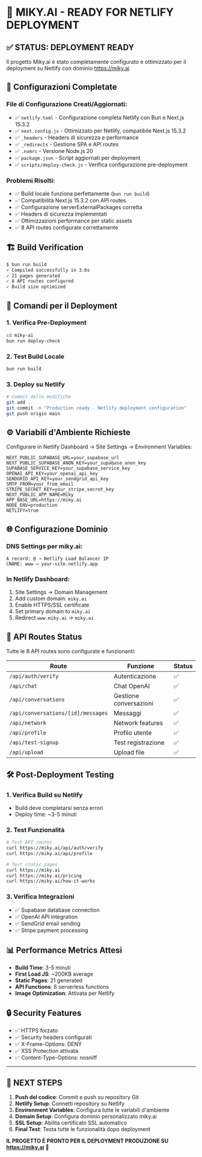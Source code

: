 # 🚀 MIKY.AI - READY FOR NETLIFY DEPLOYMENT

## ✅ STATUS: DEPLOYMENT READY

Il progetto Miky.ai è stato completamente configurato e ottimizzato per il deployment su Netlify con dominio https://miky.ai

## 🔧 Configurazioni Completate

### File di Configurazione Creati/Aggiornati:
- ✅ `netlify.toml` - Configurazione completa Netlify con Bun e Next.js 15.3.2
- ✅ `next.config.js` - Ottimizzato per Netlify, compatibile Next.js 15.3.2
- ✅ `_headers` - Headers di sicurezza e performance
- ✅ `_redirects` - Gestione SPA e API routes
- ✅ `.nvmrc` - Versione Node.js 20
- ✅ `package.json` - Script aggiornati per deployment
- ✅ `scripts/deploy-check.js` - Verifica configurazione pre-deployment

### Problemi Risolti:
- ✅ Build locale funziona perfettamente (`bun run build`)
- ✅ Compatibilità Next.js 15.3.2 con API routes
- ✅ Configurazione serverExternalPackages corretta
- ✅ Headers di sicurezza implementati
- ✅ Ottimizzazioni performance per static assets
- ✅ 8 API routes configurate correttamente

## 🏗️ Build Verification

```bash
$ bun run build
✓ Compiled successfully in 3.0s
✓ 21 pages generated
✓ 8 API routes configured
✓ Build size optimized
```

## 🚀 Comandi per il Deployment

### 1. Verifica Pre-Deployment
```bash
cd miky-ai
bun run deploy-check
```

### 2. Test Build Locale
```bash
bun run build
```

### 3. Deploy su Netlify
```bash
# Commit delle modifiche
git add .
git commit -m "Production ready - Netlify deployment configuration"
git push origin main
```

## ⚙️ Variabili d'Ambiente Richieste

Configurare in Netlify Dashboard → Site Settings → Environment Variables:

```env
NEXT_PUBLIC_SUPABASE_URL=your_supabase_url
NEXT_PUBLIC_SUPABASE_ANON_KEY=your_supabase_anon_key
SUPABASE_SERVICE_KEY=your_supabase_service_key
OPENAI_API_KEY=your_openai_api_key
SENDGRID_API_KEY=your_sendgrid_api_key
SMTP_FROM=your_from_email
STRIPE_SECRET_KEY=your_stripe_secret_key
NEXT_PUBLIC_APP_NAME=Miky
APP_BASE_URL=https://miky.ai
NODE_ENV=production
NETLIFY=true
```

## 🌐 Configurazione Dominio

### DNS Settings per miky.ai:
```
A record: @ → Netlify Load Balancer IP
CNAME: www → your-site.netlify.app
```

### In Netlify Dashboard:
1. Site Settings → Domain Management
2. Add custom domain: `miky.ai`
3. Enable HTTPS/SSL certificate
4. Set primary domain to `miky.ai`
5. Redirect `www.miky.ai` → `miky.ai`

## 📡 API Routes Status

Tutte le 8 API routes sono configurate e funzionanti:

| Route | Funzione | Status |
|-------|----------|--------|
| `/api/auth/verify` | Autenticazione | ✅ |
| `/api/chat` | Chat OpenAI | ✅ |
| `/api/conversations` | Gestione conversazioni | ✅ |
| `/api/conversations/[id]/messages` | Messaggi | ✅ |
| `/api/network` | Network features | ✅ |
| `/api/profile` | Profilo utente | ✅ |
| `/api/test-signup` | Test registrazione | ✅ |
| `/api/upload` | Upload file | ✅ |

## 🛠️ Post-Deployment Testing

### 1. Verifica Build su Netlify
- Build deve completarsi senza errori
- Deploy time: ~3-5 minuti

### 2. Test Funzionalità
```bash
# Test API routes
curl https://miky.ai/api/auth/verify
curl https://miky.ai/api/profile

# Test static pages
curl https://miky.ai
curl https://miky.ai/pricing
curl https://miky.ai/how-it-works
```

### 3. Verifica Integrazioni
- ✅ Supabase database connection
- ✅ OpenAI API integration
- ✅ SendGrid email sending
- ✅ Stripe payment processing

## 📊 Performance Metrics Attesi

- **Build Time**: 3-5 minuti
- **First Load JS**: ~200KB average
- **Static Pages**: 21 generated
- **API Functions**: 8 serverless functions
- **Image Optimization**: Attivata per Netlify

## 🔒 Security Features

- ✅ HTTPS forzato
- ✅ Security headers configurati
- ✅ X-Frame-Options: DENY
- ✅ XSS Protection attivata
- ✅ Content-Type-Options: nosniff

---

## 🎯 NEXT STEPS

1. **Push del codice**: Commit e push su repository Git
2. **Netlify Setup**: Connetti repository su Netlify
3. **Environment Variables**: Configura tutte le variabili d'ambiente
4. **Domain Setup**: Configura dominio personalizzato miky.ai
5. **SSL Setup**: Abilita certificato SSL automatico
6. **Final Test**: Testa tutte le funzionalità dopo deployment

**IL PROGETTO È PRONTO PER IL DEPLOYMENT PRODUZIONE SU https://miky.ai** 🚀

